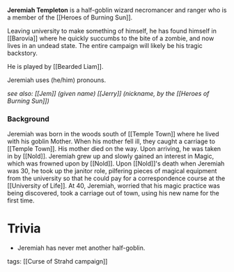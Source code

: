 **Jeremiah Templeton** is a half-goblin wizard necromancer and ranger who is a member of the [[Heroes of Burning Sun]].

Leaving university to make something of himself, he has found himself in [[Barovia]] where he quickly succumbs to the bite of a zombie, and now lives in an undead state. The entire campaign will likely be his tragic backstory.

He is played by [[Bearded Liam]].

Jeremiah uses (he/him) pronouns.

*see also:*
*[[Jem]] (given name)*
*[[Jerry]] (nickname, by the [[Heroes of Burning Sun]])*

### Background

Jeremiah was born in the woods south of [[Temple Town]] where he lived with his goblin Mother. 
When his mother fell ill, they caught a carriage to [[Temple Town]]. His mother died on the way.
Upon arriving, he was taken in by [[Nold]].
Jeremiah grew up and slowly gained an interest in Magic, which was frowned upon by [[Nold]].
Upon [[Nold]]'s death when Jeremiah was 30, he took up the janitor role, pilfering pieces of magical equipment from the university so that he could pay for a correspondence course at the [[University of Life]].
At 40, Jeremiah, worried that his magic practice was being discovered, took a carriage out of town, using his new name for the first time.

# Trivia

- Jeremiah has never met another half-goblin.


tags: [[Curse of Strahd campaign]]